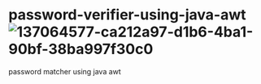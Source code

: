 # password-verifier-using-java-awt![137064577-ca212a97-d1b6-4ba1-90bf-38ba997f30c0](https://user-images.githubusercontent.com/92320162/163698562-d7524d72-c4fa-4610-a1c6-7d219815f79f.png)
password matcher using java awt
